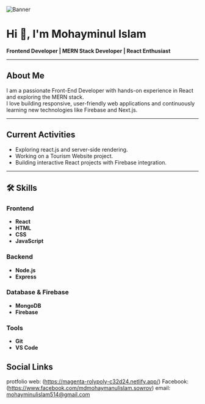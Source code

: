 <!-- Banner Image -->
![Banner]([https://i.ibb.co/GQR0khMk/Gemini-Generated-Image-97sd2v97sd2v97sd.png])

# Hi 👋, I'm Mohayminul Islam
**Frontend Developer | MERN Stack Developer | React Enthusiast**

---

## About Me
I am a passionate Front-End Developer with hands-on experience in React and exploring the MERN stack.  
I love building responsive, user-friendly web applications and continuously learning new technologies like Firebase and Next.js.

---

## Current Activities
- Exploring react.js and server-side rendering.
- Working on a Tourism Website project.
- Building interactive React projects with Firebase integration.

---
## 🛠 Skills

### Frontend
- **React**  
- **HTML**  
- **CSS**  
- **JavaScript**  

### Backend
- **Node.js**  
- **Express**  

### Database & Firebase
- **MongoDB**  
- **Firebase**  

### Tools
- **Git**  
- **VS Code**

## Social Links
protfolio web: (https://magenta-rolypoly-c32d24.netlify.app/)
Facebook: (https://www.facebook.com/mdmohaymanulislam.sowrov)
email: mohayminulislam514@gmail.com
